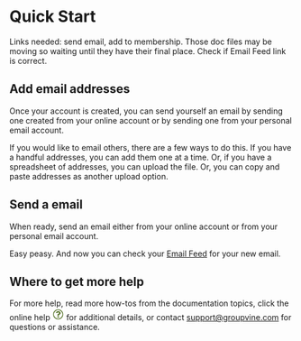 # Quick Start
<span class="todo">
Links needed:  send email, add to membership.  Those doc files may be moving so waiting until they have their final place.  Check if Email Feed link is correct.
</span>

## Add email addresses

Once your account is created, you can send yourself an email by sending one created from your online account or by sending one from your personal email account.

If you would like to email others, there are a few ways to do this.  If you have a handful addresses, you can add them one at a time.  Or, if you have a spreadsheet of addresses, you can upload the file.  Or, you can copy and paste addresses as another upload option.

## Send a email

When ready, send an email either from your online account or from your personal email account.

Easy peasy.  And now you can check your [Email Feed](/4-feed/1-feedIntro.md) for your new email.

## Where to get more help

For more help, read more how-tos from the documentation topics, click the online help <img src="/docimages/question-icon.png" height="22"> for additional details, or contact support@groupvine.com for questions or assistance.
